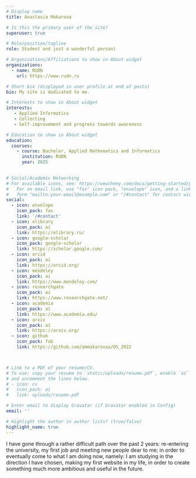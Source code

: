 ```yaml
---
# Display name
title: Anastasia Makarova

# Is this the primary user of the site?
superuser: true

# Role/position/tagline
role: Student and just a wonderful person)

# Organizations/Affiliations to show in About widget
organizations:
  - name: RUDN
    url: https://www.rudn.ru

# Short bio (displayed in user profile at end of posts)
bio: Мy site is dedicated to me.

# Interests to show in About widget
interests:
   - Applied Informatics
   - Collecting
   - Self-improvement and progress towards awareness

# Education to show in About widget
education:
  courses:
    - course: Bachelor, Applied Mathematics and Informatics
      institution: RUDN
      year: 2025
    

# Social/Academic Networking
# For available icons, see: https://wowchemy.com/docs/getting-started/page-builder/#icons
#   For an email link, use "fas" icon pack, "envelope" icon, and a link in the
#   form "mailto:your-email@example.com" or "/#contact" for contact widget.
social:
  - icon: envelope
    icon_pack: fas
    link: '/#contact'
  - icon: elibrary
    icon_pack: ai
    link: https://elibrary.ru/
  - icon: google-scholar
    icon_pack: google-scholar
    link: https://scholar.google.com/
  - icon: orcid
    icon_pack: ai
    link: https://orcid.org/
  - icon: mendeley
    icon_pack: ai
    link: https://www.mendeley.com/
  - icon: researchgate
    icon_pack: ai
    link: https://www.researchgate.net/
  - icon: academia
    icon_pack: ai
    link: https://www.academia.edu/
  - icon: arxiv
    icon_pack: ai
    link: https://arxiv.org/
  - icon: github
    icon_pack: fab
    link: https://github.com/ammakarovaa/OS_2022



# Link to a PDF of your resume/CV.
# To use: copy your resume to `static/uploads/resume.pdf`, enable `ai` icons in `params.toml`,
# and uncomment the lines below.
# - icon: cv
#   icon_pack: ai
#   link: uploads/resume.pdf

# Enter email to display Gravatar (if Gravatar enabled in Config)
email: ''

# Highlight the author in author lists? (true/false)
highlight_name: true
---
```


I have gone through a rather difficult path over the past 2 years: re-entering the university, my first job and meeting new people dear to me; in order to eventually come to what I am doing now, namely: I am studying in the direction I have chosen, making my first website in my life, in order to create something much more ambitious and useful in the future.
